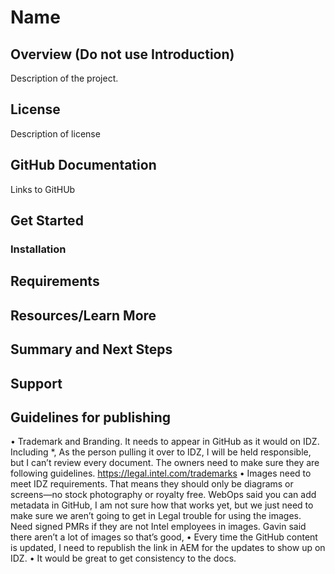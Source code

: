 # Name
## Overview (Do not use Introduction)
Description of the project. 
## License
Description of license
## GitHub Documentation
Links to GitHUb
## Get Started
### Installation
## Requirements
## Resources/Learn More
## Summary and Next Steps
## Support




## Guidelines for publishing
•	Trademark and Branding. It needs to appear in GitHub as it would on IDZ. Including *, As the person pulling it over to IDZ, I will be held responsible, but I can’t review every document. The owners need to make sure they are following guidelines. https://legal.intel.com/trademarks
•	Images need to meet IDZ requirements. That means they should only be diagrams or screens—no stock photography or royalty free. WebOps said you can add metadata in GitHub, I am not sure how that works yet, but we just need to make sure we aren’t going to get in Legal trouble for using the images. Need signed PMRs if they are not Intel employees in images. Gavin said there aren’t a lot of images so that’s good,
•	Every time the GitHub content is updated, I need to republish the link in AEM for the updates to show up on IDZ. 
•	It would be great to get consistency to the docs. 
